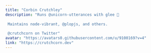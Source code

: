```yaml
---
title: "Corbin Crutchley"
description: "Runs @unicorn-utterances with glee 🦄  Maintains node-vibrant, @plopjs, and others.  @crutchcorn on Twitter"
avatar: "https://avatars0.githubusercontent.com/u/9100169?v=4"
link: "https://crutchcorn.dev"
---
```

